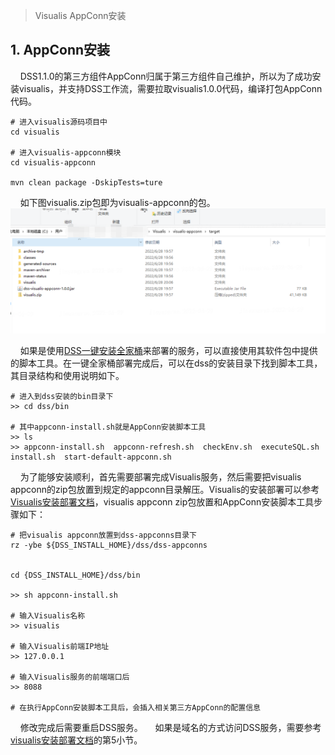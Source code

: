 > Visualis AppConn安装

## 1. AppConn安装
&nbsp;&nbsp;&nbsp;&nbsp;DSS1.1.0的第三方组件AppConn归属于第三方组件自己维护，所以为了成功安装visualis，并支持DSS工作流，需要拉取visualis1.0.0代码，编译打包AppConn代码。  
```shell
# 进入visualis源码项目中
cd visualis

# 进入visualis-appconn模块
cd visualis-appconn

mvn clean package -DskipTests=ture
```
&nbsp;&nbsp;&nbsp;&nbsp;如下图visualis.zip包即为visualis-appconn的包。
![](./../images/visualis_appconn.jpg)


&nbsp;&nbsp;&nbsp;&nbsp;如果是使用[DSS一键安装全家桶](https://github.com/WeBankFinTech/DataSphereStudio-Doc/blob/1.1.0/zh_CN/%E5%AE%89%E8%A3%85%E9%83%A8%E7%BD%B2/DSS%26Linkis%E4%B8%80%E9%94%AE%E9%83%A8%E7%BD%B2%E6%96%87%E6%A1%A3%E5%8D%95%E6%9C%BA%E7%89%88.md)来部署的服务，可以直接使用其软件包中提供的脚本工具。在一键全家桶部署完成后，可以在dss的安装目录下找到脚本工具，其目录结构和使用说明如下。
```shell
# 进入到dss安装的bin目录下
>> cd dss/bin

# 其中appconn-install.sh就是AppConn安装脚本工具
>> ls
>> appconn-install.sh  appconn-refresh.sh  checkEnv.sh  executeSQL.sh  install.sh  start-default-appconn.sh
```
&nbsp;&nbsp;&nbsp;&nbsp;为了能够安装顺利，首先需要部署完成Visualis服务，然后需要把visualis appconn的zip包放置到规定的appconn目录解压。Visualis的安装部署可以参考[Visualis安装部署文档](./Visualis_deploy_doc_cn.md)，visualis appconn zip包放置和AppConn安装脚本工具步骤如下：
```shell
# 把visualis appconn放置到dss-appconns目录下
rz -ybe ${DSS_INSTALL_HOME}/dss/dss-appconns


cd {DSS_INSTALL_HOME}/dss/bin

>> sh appconn-install.sh

# 输入Visualis名称
>> visualis

# 输入Visualis前端IP地址
>> 127.0.0.1

# 输入Visualis服务的前端端口后
>> 8088

# 在执行AppConn安装脚本工具后，会插入相关第三方AppConn的配置信息
```
&nbsp;&nbsp;&nbsp;&nbsp;修改完成后需要重启DSS服务。
&nbsp;&nbsp;&nbsp;&nbsp;如果是域名的方式访问DSS服务，需要参考[visualis安装部署文档](./Visualis_deploy_doc_cn.md)的第5小节。

